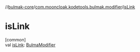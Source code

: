 //[bulmak-core](../../index.md)/[com.mooncloak.kodetools.bulmak.modifier](index.md)/[isLink](is-link.md)

# isLink

[common]\
val [isLink](is-link.md): [BulmaModifier](-bulma-modifier/index.md)
